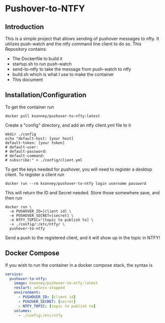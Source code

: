 # Pushover-to-NTFY

## Introduction

This is a simple project that allows sending of pushover messages to nfty. It 
utilizes push-watch and the ntfy command line client to do so. This Repository
contains: 

 - The Dockerfile to build it
 - startup.sh to run push-watch
 - send-to-ntfy to take the message from push-watch to ntfy
 - build.sh which is what I use to make the container
 - This document

## Installation/Configuration

To get the container run

`docker pull ksonney/pushover-to-nfty:latest`

Create a "config" directory, and add an ntfy client.yml file to it

```
mkdir ./config
echo "default-host: [your host]
default-token: [your token]
# default-user:
# default-password:
# default-command:
# subscribe:" > ./config/client.yml
```

To get the keys needed for pushover, you will need to register a desktop client. To
register a client run

`docker run --rm ksonney/pushover-to-ntfy login username password`

This will return the ID and Secret needed. Store those somewhere save, and then run

```
docker run \
  -e PUSHOVER_ID=[client id] \
  -e PUSHOVER_SECRET=[secret] \
  -e NTFY_TOPIC="[topic to publish to] \
  -v ./config/:/etc/ntfy/ \
  pushover-to-ntfy
```

Send a push to the registered client, and it will show up in the topic in NTFY!

## Docker Compose

If you wish to run the container in a docker compose stack, the syntax is

```yaml
service:
  pushover-to-ntfy:
    image: ksonney/pushover-to-ntfy:latest
    restart: unless-stopped
    environment:
      - PUSHOVER_ID: [client id]
      - PUSOVER_SECRET: [secret]
      - NTFY_TOPIC: [topic to publish to]
    volumes:
      - ./config:/etc/ntfy
```

